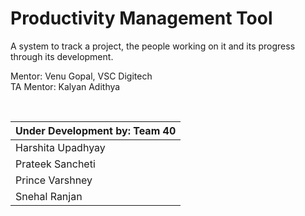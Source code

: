 # Productivity Management Tool

A system to track a project, the people working on it and its progress through its development.  

Mentor: Venu Gopal, VSC Digitech  
TA Mentor: Kalyan Adithya

<br>

| Under Development by:  Team 40 |
| ------------------------------ |
| Harshita Upadhyay              |
| Prateek Sancheti               |
| Prince Varshney                |
| Snehal Ranjan                  |

